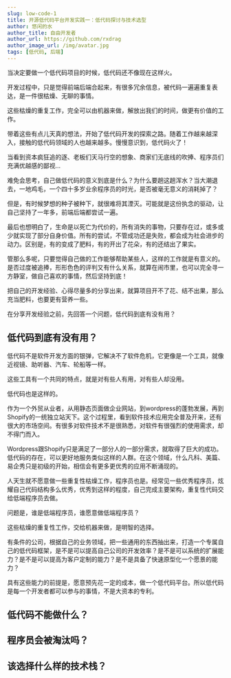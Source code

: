 ```yaml
---
slug: low-code-1
title: 开源低代码平台开发实践一：低代码探讨与技术选型
author: 悠闲的水
author_title: 自由开发者
author_url: https://github.com/rxdrag
author_image_url: /img/avatar.jpg
tags: [低代码, 后端]
---
```


当决定要做一个低代码项目的时候，低代码还不像现在这样火。

开发过程中，只是觉得前端后端合起来，有很多冗余信息，被代码一遍遍重复表达，是一件很枯燥、无聊的事情。

这些枯燥的重复工作，完全可以由机器来做，解放出我们的时间，做更有价值的工作。

带着这些有点儿天真的想法，开始了低代码开发的探索之路。随着工作越来越深入，接触的低代码领域的人也越来越多。慢慢意识到，低代码火了！

当看到资本疯狂追的逐、老板们天马行空的想象、商家们无底线的吹捧、程序员们充满优越感的鄙视...

难免会思考，自己做低代码的意义到底是什么？为什么要趟这趟浑水？当大潮退去，一地鸡毛，一个四十多岁业余程序员的时光，是否被毫无意义的消耗掉了？

但是，有时候梦想的种子被种下，就很难将其湮灭。可能就是这份执念的驱动，让自己坚持了一年多，前端后端都尝试一遍。

最后也想明白了，生命是以死亡为代价的，所有消失的事物，只要存在过，或多或少就实现了部分自身价值。所有的尝试，不管成功还是失败，都会成为社会进步的动力。区别是，有的变成了肥料，有的开出了花朵，有的还结出了果实。

管那么多呢，只要觉得自己做的工作能够帮助某些人，这样的工作就是有意义的。是否过度被追捧，形形色色的评判又有什么关系，就算在闹市里，也可以完全寻一方静室，做自己喜欢的事情，然后坚持到底！

把自己的开发经验、心得尽量多的分享出来，就算项目开不了花、结不出果，那么充当肥料，也要更有营养一些。

在分享开发经验之前，先回答一个问题，低代码到底有没有用？

## 低代码到底有没有用？

低代码不是软件开发方面的银弹，它解决不了软件危机，它更像是一个工具，就像近视镜、助听器、汽车、轮船等一样。

这些工具有一个共同的特点，就是对有些人有用，对有些人却没用。

低代码也是这样的。

作为一个外贸从业者，从用静态页面做企业网站，到wordpress的蓬勃发展，再到Shopify的一统独立站天下。这个过程里，看到软件技术应用完全普及开来，还有很大的市场空间。有很多对软件技术不是很熟悉，对软件有很强烈的使用需求，却不得门而入。

Wordpress跟Shopify只是满足了一部分人的一部分需求，就取得了巨大的成功。低代码的存在，可以更好地服务类似这样的人群。在这个领域，什么凡科、美篇、易企秀只是初级的开始，相信会有更多更优秀的应用不断涌现的。

人天生就不愿意做一些重复性枯燥工作，程序员也是。经常见一些优秀程序员，炫耀自己代码结构多么优秀，优秀到这样的程度，自己完成主要架构，重复性代码交给低端程序员去做。

问题是，谁是低端程序员，谁愿意做低端程序员？

这些枯燥的重复性工作，交给机器来做，是明智的选择。

有条件的公司，根据自己的业务领域，把一些通用的东西抽出来，打造一个专属自己的低代码框架，是不是可以提高自己公司的开发效率？是不是可以系统的扩展能力？是不是可以提高为客户定制的能力？是不是具备了快速原型化一个愿景的能力？

具有这些能力的前提是，愿意预先花一定的成本，做一个低代码平台。所以低代码是每一个开发者都可以参与的事情，不是大资本的专利。

## 低代码不能做什么？

## 程序员会被淘汰吗？

## 该选择什么样的技术栈？

